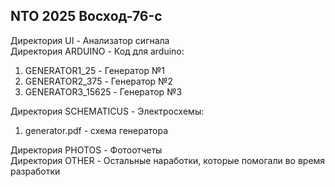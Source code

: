 <h2>NTO 2025 Восход-76-c</h2>

Директория UI - Анализатор сигнала<br>
Директория ARDUINO - Код для arduino:
1. GENERATOR1_25 - Генератор №1
2. GENERATOR2_375 - Генератор №2
3. GENERATOR3_15625 - Генератор №3<br>

Директория SCHEMATICUS - Электросхемы:
1. generator.pdf - схема генератора<br>

Директория PHOTOS - Фотоотчеты<br>
Директория OTHER - Остальные наработки, которые помогали во время разработки
